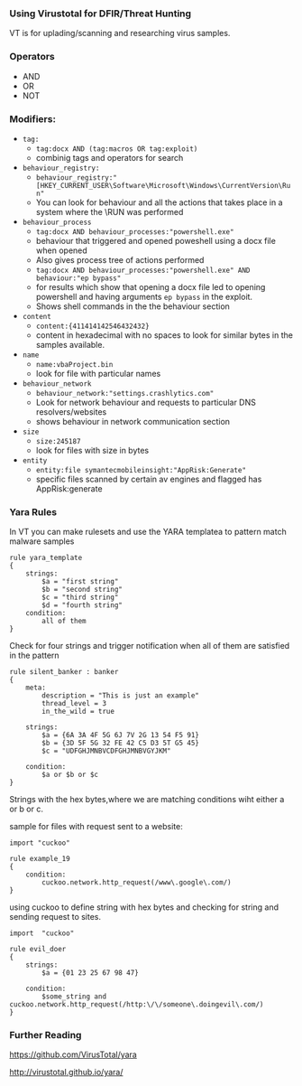 ### Using Virustotal for DFIR/Threat Hunting

VT is for uplading/scanning and researching virus samples.

### Operators
- AND
- OR
- NOT

### Modifiers:
- `tag:`
	- `tag:docx AND (tag:macros OR tag:exploit)`
	- combinig tags and operators for search
- `behaviour_registry:`
	- `behaviour_registry:"[HKEY_CURRENT_USER\Software\Microsoft\Windows\CurrentVersion\Run"`
	-   You can look for behaviour and all the actions that takes place in a system where the \RUN was performed
- `behaviour_process`
	- `tag:docx AND behaviour_processes:"powershell.exe"`
	- behaviour that triggered and opened poweshell using a docx file when opened
	- Also gives process tree of actions performed
	-  `tag:docx AND behaviour_processes:"powershell.exe" AND behaviour:"ep bypass"`
	- for results which show that opening a docx file led to opening powershell and having arguments `ep bypass` in the exploit.
	- Shows shell commands in the the behaviour section
- `content`
	- `content:{411414142546432432}`
	- content in hexadecimal with no spaces to look for similar bytes in the samples available.
- `name`
	- `name:vbaProject.bin`
	- look for file with particular names
- `behaviour_network`
	- `behaviour_network:"settings.crashlytics.com"`
	- Look for network behaviour and requests to particular DNS resolvers/websites
	- shows behaviour in network communication section
- `size`
	- `size:245187`
	- look for files with size in bytes
- `entity`
	- `entity:file symantecmobileinsight:"AppRisk:Generate"`
	- specific files scanned by certain av engines and flagged has AppRisk:generate



### Yara Rules 

In VT you can make rulesets and use the YARA templatea to pattern match malware samples

```yara
rule yara_template
{
	strings:
		$a = "first string"
		$b = "second string"
		$c = "third string"
		$d = "fourth string"
	condition:
		all of them
}
```
Check for four strings and trigger notification when all of them are satisfied in the pattern

```yara
rule silent_banker : banker
{
	meta:
		description = "This is just an example"
		thread_level = 3
		in_the_wild = true

	strings:
		$a = {6A 3A 4F 5G 6J 7V 2G 13 54 F5 91}
		$b = {3D 5F 5G 32 FE 42 C5 D3 5T G5 45}
		$c = "UDFGHJMNBVCDFGHJMNBVGYJKM"

	condition:
		$a or $b or $c
}
```

Strings with the hex bytes,where we are matching conditions wiht either a or b or c.



sample for files with request sent to a website:
```yara
import "cuckoo"

rule example_19
{
	condition:
		cuckoo.network.http_request(/www\.google\.com/)
}

```


using cuckoo to define string with hex bytes and checking for string and sending request to sites.

```yara
import  "cuckoo"

rule evil_doer
{
	strings:
		$a = {01 23 25 67 98 47}

	condition:
		$some_string and cuckoo.network.http_request(/http:\/\/someone\.doingevil\.com/)
}
```


### Further Reading

https://github.com/VirusTotal/yara

http://virustotal.github.io/yara/